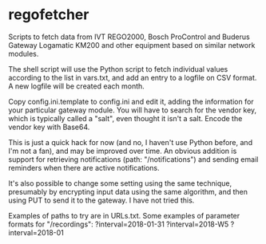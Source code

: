 # regofetcher
Scripts to fetch data from IVT REGO2000, Bosch ProControl and Buderus Gateway Logamatic KM200
and other equipment based on similar network modules.

The shell script will use the Python script to fetch individual values according to the list
in vars.txt, and add an entry to a logfile on CSV format. A new logfile will be created each
month.

Copy config.ini.template to config.ini and edit it, adding the information for your particular
gateway module. You will have to search for the vendor key, which is typically called a "salt",
even thought it isn't a salt. Encode the vendor key with Base64.

This is just a quick hack for now (and no, I haven't use Python before, and I'm not a fan),
and may be improved over time. An obvious addition is support for retrieving notifications
(path: "/notifications") and sending email reminders when there are active notifications.

It's also possible to change some setting using the same technique, presumably by encrypting
input data using the same algorithm, and then using PUT to send it to the gateway. I have not
tried this.

Examples of paths to try are in URLs.txt.
Some examples of parameter formats for "/recordings":
?interval=2018-01-31
?interval=2018-W5
?interval=2018-01
